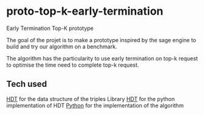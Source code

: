 # proto-top-k-early-termination
Early Termination Top-K prototype

The goal of the projet is to make a prototype inspired by the sage engine to build and try our algorithm on a benchmark.

The algorithm has the particularity to use early termination on top-k request to optimise the time need to complete top-k request.

<!-- Tech used -->
## Tech used
 [HDT](https://www.rdfhdt.org/) for the data structure of the triples
 Library [HDT](https://pypi.org/project/hdt/) for the python implementation of HDT
 [Python](https://python.org/) for the implementation of the algorithm
